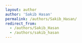 ```yaml
---
layout: author
author: 'Sakib Hasan'
permalink: /authors/Sakib_Hasan/
redirect_from:
  - /authors/Sakib_Hasan
  - /authors/sakib_hasan
---
```

